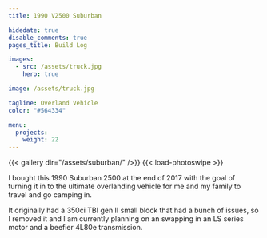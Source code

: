 ```yaml
---
title: 1990 V2500 Suburban

hidedate: true
disable_comments: true
pages_title: Build Log

images:
  - src: /assets/truck.jpg
    hero: true

image: /assets/truck.jpg

tagline: Overland Vehicle
color: "#564334"

menu:
  projects:
    weight: 22
---
```



{{< gallery  dir="/assets/suburban/" />}}
{{< load-photoswipe >}}

I bought this 1990 Suburban 2500 at the end of 2017 with the goal of turning it
in to the ultimate overlanding vehicle for me and my family to travel and go
camping in. 

It originally had a 350ci TBI gen II small block that had a bunch of issues, so I removed it
and I am currently planning on an swapping in an LS series motor and a beefier 
4L80e transmission.
